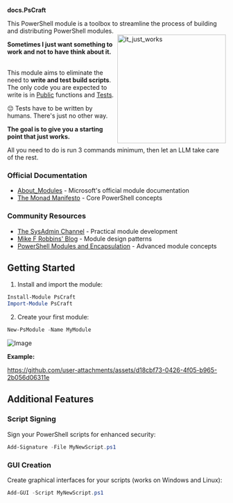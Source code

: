 **docs.PsCraft**

<p>
This PowerShell module is a toolbox to streamline the process of building and distributing PowerShell modules.
</br>
<img align="right" src="https://github.com/user-attachments/assets/92fc736a-118e-45cd-8b9f-0df83d1309f8" width="250" height="250" alt="it_just_works" />
<div align="left">
<b>
  Sometimes I just want something to work and not to have think about it.
</b>
</br>
</br>
<!-- focus on writing code and not get bogged down in intricacies of
the build process. -->
<p>

<p>
This module aims to eliminate the need to <b>write and test build scripts</b>.
The only code you are expected to write is in <a href="/Public/">Public</a> functions and <a href="Tests">Tests</a>.

😔 Tests have to be written by humans. There's just no other way.
</p>
</div>

**The goal is to give you a starting point that just works.**

All you need to do is run 3 commands minimum, then let an LLM take care of the rest.

### Official Documentation
- [About_Modules](https://learn.microsoft.com/en-us/powershell/module/microsoft.powershell.core/about/about_modules) - Microsoft's official module documentation
- [The Monad Manifesto](https://www.jsnover.com/Docs/MonadManifesto.pdf) - Core PowerShell concepts

### Community Resources
- [The SysAdmin Channel](https://thesysadminchannel.com/powershell-module/) - Practical module development
- [Mike F Robbins' Blog](https://mikefrobbins.com/2018/08/17/powershell-script-module-design-public-private-versus-functions-internal-folders-for-functions/) - Module design patterns
- [PowerShell Modules and Encapsulation](https://www.simple-talk.com/dotnet/.net-tools/further-down-the-rabbit-hole-powershell-modules-and-encapsulation/) - Advanced module concepts


## Getting Started

1. Install and import the module:
```PowerShell
Install-Module PsCraft
Import-Module PsCraft
```

2. Create your first module:
```PowerShell
New-PsModule -Name MyModule
```

![Image](https://github.com/user-attachments/assets/bbc1e8d7-8a0f-410a-8196-cadab1821ae9)

**Example:**

https://github.com/user-attachments/assets/d18cbf73-0426-4f05-b965-2b056d06311e

## Additional Features

### Script Signing
Sign your PowerShell scripts for enhanced security:
```PowerShell
Add-Signature -File MyNewScript.ps1
```

### GUI Creation
Create graphical interfaces for your scripts (works on Windows and Linux):
```PowerShell
Add-GUI -Script MyNewScript.ps1
```
